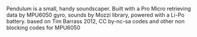 Pendulum is a small, handy soundscaper.
Built with a Pro Micro retrieving data by MPU6050 gyro, 
sounds by Mozzi library,
powered with a Li-Po battery.
based on Tim Barrass 2012, CC by-nc-sa codes
and other non blocking codes for MPU6050
